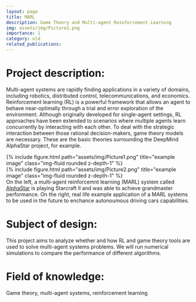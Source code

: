```yaml
---
layout: page
title: MARL
description: Game Theory and Multi-agent Reinforcement Learning
img: assets/img/Picture1.png
importance: 1
category: old
related_publications: 
---
```


# Project description:

Multi-agent systems are rapidly finding applications in a variety of domains, including robotics, distributed control, telecommunications, and economics. Reinforcement learning (RL) is a powerful framework that allows an agent to behave near-optimally through a trial and error exploration of the environment. Although originally developed for single-agent settings, RL approaches have been extended to scenarios where multiple agents learn concurrently by interacting with each other. To deal with the strategic interaction between those rational decision-makers, game theory models are necessary. These are the basic theories surrounding the DeepMind AlphaStar project, for example. 

<div class="row justify-content-sm-center">
    <div class="col-sm-6 mt-3 mt-md-0">
        {% include figure.html path="assets/img/Picture1.png" title="example image" class="img-fluid rounded z-depth-1" %}
    </div>
    <div class="col-sm-6 mt-3 mt-md-0">
        {% include figure.html path="assets/img/Picture2.png" title="example image" class="img-fluid rounded z-depth-1" %}
    </div>
</div>
<div class="caption">
    On the left, a multi-agent reinforcemnt learning (MARL) system called <a href="https://www.deepmind.com/blog/alphastar-grandmaster-level-in-starcraft-ii-using-multi-agent-reinforcement-learning">AlphaStar</a> is playing Starcraft II and was able to achieve grandmaster performance. On the right, real life example application of a MARL systems to be used in the future to enchance autonoumous driving cars capabilities.
</div>

# Subject of design:

This project aims to analyze whether and how RL and game theory tools are used to solve multi-agent systems problems. We will run numerical simulations to compare the performance of different algorithms.

# Field of knowledge: 

Game theory, multi-agent systems, reinforcement learning


